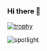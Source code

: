 ### Hi there 👋

<!--
**KeiyaNimura/KeiyaNimura** is a ✨ _special_ ✨ repository because its `README.md` (this file) appears on your GitHub profile.

Here are some ideas to get you started:

- 🔭 I’m currently working on ...
- 🌱 I’m currently learning ...
- 👯 I’m looking to collaborate on ...
- 🤔 I’m looking for help with ...
- 💬 Ask me about ...
- 📫 How to reach me: ...
- 😄 Pronouns: ...
- ⚡ Fun fact: ...
-->

[![trophy](https://github-profile-trophy.vercel.app/?username=KeiyaNimura)](https://github.com/ryo-ma/github-profile-trophy)

![spotlight](https://github.com/KeiyaNimura/KeiyaNimura/assets/107525125/d3775504-807d-4750-80da-8898c2afb14b)

